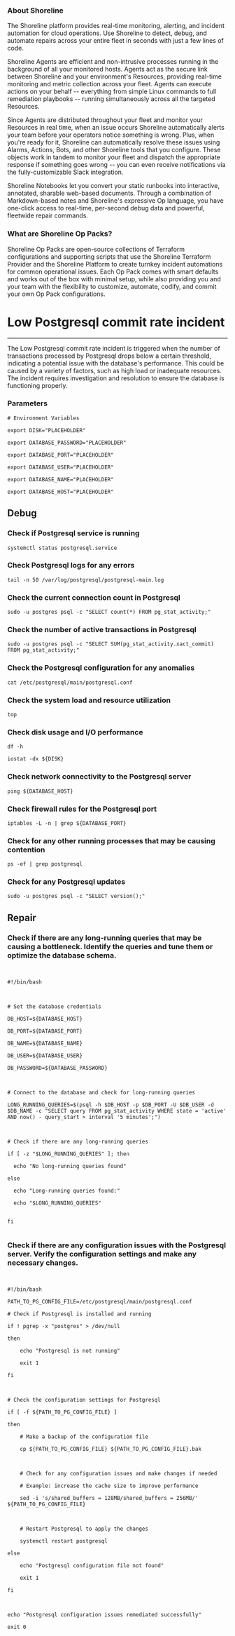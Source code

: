 
### About Shoreline
The Shoreline platform provides real-time monitoring, alerting, and incident automation for cloud operations. Use Shoreline to detect, debug, and automate repairs across your entire fleet in seconds with just a few lines of code.

Shoreline Agents are efficient and non-intrusive processes running in the background of all your monitored hosts. Agents act as the secure link between Shoreline and your environment's Resources, providing real-time monitoring and metric collection across your fleet. Agents can execute actions on your behalf -- everything from simple Linux commands to full remediation playbooks -- running simultaneously across all the targeted Resources.

Since Agents are distributed throughout your fleet and monitor your Resources in real time, when an issue occurs Shoreline automatically alerts your team before your operators notice something is wrong. Plus, when you're ready for it, Shoreline can automatically resolve these issues using Alarms, Actions, Bots, and other Shoreline tools that you configure. These objects work in tandem to monitor your fleet and dispatch the appropriate response if something goes wrong -- you can even receive notifications via the fully-customizable Slack integration.

Shoreline Notebooks let you convert your static runbooks into interactive, annotated, sharable web-based documents. Through a combination of Markdown-based notes and Shoreline's expressive Op language, you have one-click access to real-time, per-second debug data and powerful, fleetwide repair commands.

### What are Shoreline Op Packs?
Shoreline Op Packs are open-source collections of Terraform configurations and supporting scripts that use the Shoreline Terraform Provider and the Shoreline Platform to create turnkey incident automations for common operational issues. Each Op Pack comes with smart defaults and works out of the box with minimal setup, while also providing you and your team with the flexibility to customize, automate, codify, and commit your own Op Pack configurations.

# Low Postgresql commit rate incident
---

The Low Postgresql commit rate incident is triggered when the number of transactions processed by Postgresql drops below a certain threshold, indicating a potential issue with the database's performance. This could be caused by a variety of factors, such as high load or inadequate resources. The incident requires investigation and resolution to ensure the database is functioning properly.

### Parameters
```shell
# Environment Variables

export DISK="PLACEHOLDER"

export DATABASE_PASSWORD="PLACEHOLDER"

export DATABASE_PORT="PLACEHOLDER"

export DATABASE_USER="PLACEHOLDER"

export DATABASE_NAME="PLACEHOLDER"

export DATABASE_HOST="PLACEHOLDER"
```

## Debug

### Check if Postgresql service is running
```shell
systemctl status postgresql.service
```

### Check Postgresql logs for any errors
```shell
tail -n 50 /var/log/postgresql/postgresql-main.log
```

### Check the current connection count in Postgresql
```shell
sudo -u postgres psql -c "SELECT count(*) FROM pg_stat_activity;"
```

### Check the number of active transactions in Postgresql
```shell
sudo -u postgres psql -c "SELECT SUM(pg_stat_activity.xact_commit) FROM pg_stat_activity;"
```

### Check the Postgresql configuration for any anomalies
```shell
cat /etc/postgresql/main/postgresql.conf
```

### Check the system load and resource utilization
```shell
top
```

### Check disk usage and I/O performance
```shell
df -h

iostat -dx ${DISK}
```

### Check network connectivity to the Postgresql server
```shell
ping ${DATABASE_HOST}
```

### Check firewall rules for the Postgresql port
```shell
iptables -L -n | grep ${DATABASE_PORT}
```

### Check for any other running processes that may be causing contention
```shell
ps -ef | grep postgresql
```

### Check for any Postgresql updates
```shell
sudo -u postgres psql -c "SELECT version();"
```

## Repair

### Check if there are any long-running queries that may be causing a bottleneck. Identify the queries and tune them or optimize the database schema.
```shell


#!/bin/bash



# Set the database credentials

DB_HOST=${DATABASE_HOST}

DB_PORT=${DATABASE_PORT}

DB_NAME=${DATABASE_NAME}

DB_USER=${DATABASE_USER}

DB_PASSWORD=${DATABASE_PASSWORD}



# Connect to the database and check for long-running queries

LONG_RUNNING_QUERIES=$(psql -h $DB_HOST -p $DB_PORT -U $DB_USER -d $DB_NAME -c "SELECT query FROM pg_stat_activity WHERE state = 'active' AND now() - query_start > interval '5 minutes';")



# Check if there are any long-running queries

if [ -z "$LONG_RUNNING_QUERIES" ]; then

  echo "No long-running queries found"

else

  echo "Long-running queries found:"

  echo "$LONG_RUNNING_QUERIES"

  
fi


```

### Check if there are any configuration issues with the Postgresql server. Verify the configuration settings and make any necessary changes.
```shell


#!/bin/bash

PATH_TO_PG_CONFIG_FILE=/etc/postgresql/main/postgresql.conf

# Check if Postgresql is installed and running

if ! pgrep -x "postgres" > /dev/null

then

    echo "Postgresql is not running"

    exit 1

fi



# Check the configuration settings for Postgresql

if [ -f ${PATH_TO_PG_CONFIG_FILE} ]

then

    # Make a backup of the configuration file

    cp ${PATH_TO_PG_CONFIG_FILE} ${PATH_TO_PG_CONFIG_FILE}.bak

    

    # Check for any configuration issues and make changes if needed

    # Example: increase the cache size to improve performance

    sed -i 's/shared_buffers = 128MB/shared_buffers = 256MB/' ${PATH_TO_PG_CONFIG_FILE}

    

    # Restart Postgresql to apply the changes

    systemctl restart postgresql

else

    echo "Postgresql configuration file not found"

    exit 1

fi



echo "Postgresql configuration issues remediated successfully"

exit 0


```